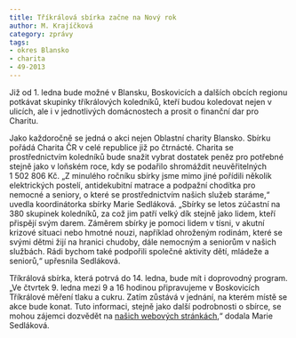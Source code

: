 ```yaml
---
title: Tříkrálová sbírka začne na Nový rok
author: M. Krajíčková
category: zprávy
tags:
- okres Blansko
- charita
- 49-2013
---
```


Již od 1. ledna bude možné v Blansku, Boskovicích a dalších obcích regionu potkávat skupinky tříkrálových koledníků, kteří budou koledovat nejen v ulicích, ale i v jednotlivých domácnostech a prosit o finanční dar pro Charitu.

Jako každoročně se jedná o akci nejen Oblastní charity Blansko. Sbírku pořádá Charita ČR v celé republice již po čtrnácté. Charita se prostřednictvím koledníků bude snažit vybrat dostatek peněz pro potřebné stejně jako v loňském roce, kdy se podařilo shromáždit neuvěřitelných 1 502 806 Kč. „Z minulého ročníku sbírky jsme mimo jiné pořídili několik elektrických postelí, antidekubitní matrace a podpažní chodítka pro nemocné a seniory, o které se prostřednictvím našich služeb staráme,“ uvedla koordinátorka sbírky Marie Sedláková. „Sbírky se letos zúčastní na 380 skupinek koledníků, za což jim patří velký dík stejně jako lidem, kteří přispějí svým darem. Záměrem sbírky je pomoci lidem v tísni, v akutní krizové situaci nebo hmotné nouzi, například ohroženým rodinám, které se svými dětmi žijí na hranici chudoby, dále nemocným a seniorům v našich službách. Rádi bychom také podpořili společné aktivity dětí, mládeže a seniorů,“ upřesnila Sedláková.

Tříkrálová sbírka, která potrvá do 14. ledna, bude mít i doprovodný program. „Ve čtvrtek 9. ledna mezi 9 a 16 hodinou připravujeme v Boskovicích Tříkrálové měření tlaku a cukru. Zatím zůstává v jednání, na kterém místě se akce bude konat. Tuto informaci, stejně jako další podrobnosti o sbírce, se mohou zájemci dozvědět na [našich webových stránkách][web],“ dodala Marie Sedláková.

[web]: http://www.blansko.charita.cz/

